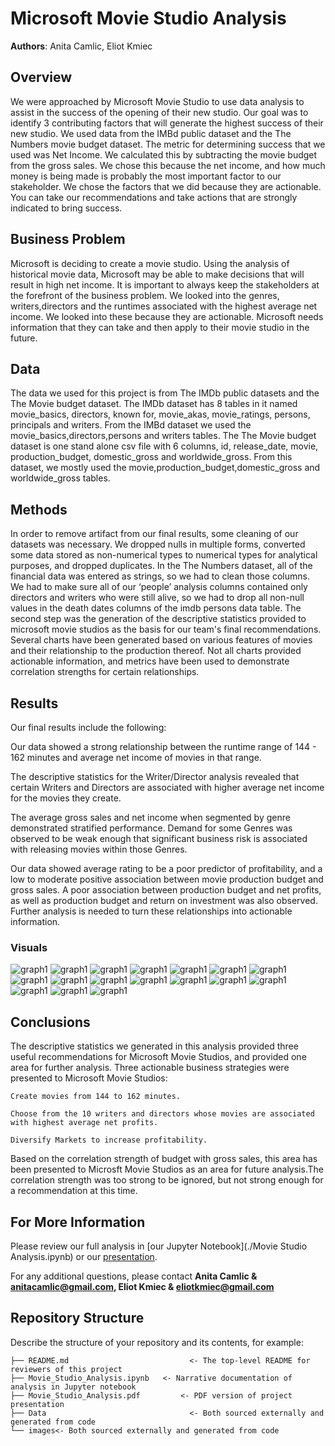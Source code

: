 # Microsoft Movie Studio Analysis

**Authors**: Anita Camlic, Eliot Kmiec

## Overview

We were approached by Microsoft Movie Studio to use data analysis to assist in the success of the opening of their new studio. Our goal was to identify 3 contributing factors that will generate the highest success of their new studio. We used data from the IMBd public dataset and the The Numbers movie budget dataset. The metric for determining success that we used was Net Income. We calculated this by subtracting the movie budget from the gross sales. We chose this because the net income, and how much money is being made is probably the most important factor to our stakeholder. We chose the factors that we did because they are actionable. You can take our recommendations and take actions that are strongly indicated to bring success.


## Business Problem

Microsoft is deciding to create a movie studio. Using the analysis of historical movie data, Microsoft may be able to make decisions that will result in high net income. It is important to always keep the stakeholders at the forefront of the business problem. We looked into the genres, writers,directors and the runtimes associated with the highest average net income. We looked into these because they are actionable. Microsoft needs information that they can take and then apply to their movie studio in the future.



## Data

The data we used for this project is from The IMDb public datasets and the The Movie budget dataset. The IMDb dataset has 8 tables in it named movie_basics, directors, known for, movie_akas, movie_ratings, persons, principals and writers. From the IMBd dataset we used the movie_basics,directors,persons and writers tables. The The Movie budget dataset is one stand alone csv file with 6 columns, id, release_date, movie, production_budget, domestic_gross and worldwide_gross. From this dataset, we mostly used the movie,production_budget,domestic_gross and worldwide_gross tables. 




## Methods

In order to remove artifact from our final results, some cleaning of our datasets was necessary. We dropped nulls in multiple forms, converted some data stored as non-numerical types to numerical types for analytical purposes, and dropped duplicates. In the The Numbers dataset, all of the financial data was entered as strings, so we had to clean those columns. We had to make sure all of our ‘people’ analysis columns contained only directors and writers who were still alive, so we had to drop all non-null values in the death dates columns of the imdb persons data table.
The second step was the generation of the descriptive statistics provided to microsoft movie studios as the basis for our team's final recommendations. Several charts have been generated based on various features of movies and their relationship to the production thereof. Not all charts provided actionable information, and metrics have been used to demonstrate correlation strengths for certain relationships.




## Results

Our final results include the following:

Our data showed a strong relationship between the runtime range of 144 - 162 minutes and average net income of movies in that range.

The descriptive statistics for the Writer/Director analysis revealed that certain Writers and Directors are associated with higher average net income for the movies they create.

The average gross sales and net income when segmented by genre demonstrated stratified performance. Demand for some Genres was observed to be weak enough that significant business risk is associated with releasing movies within those Genres.

Our data showed average rating to be a poor predictor of profitability, and a low to moderate positive association between movie production budget and gross sales. A poor association between production budget and net profits, as well as production budget and return on investment was also observed. Further analysis is needed to turn these relationships into actionable information.


### Visuals
![graph1](./charts_jpg/avg_gross_by_genre_multimkt.jpg)
![graph1](./charts_jpg/avg_net_by_genre_multimkt.jpg)
![graph1](./charts_jpg/budget_v_gross__global_sales_scat.jpg)
![graph1](./charts_jpg/budget_v_net_profit_scat.jpg)
![graph1](./charts_jpg/budget_v_rating_scat.jpg)
![graph1](./charts_jpg/budget_v_roi_scat.jpg)
![graph1](./charts_jpg/movie_genres_avg_domestic_gross.jpg)
![graph1](./charts_jpg/movie_genres_avg_domestic_net.jpg)
![graph1](./charts_jpg/movie_genres_avg_foreign_gross.jpg)
![graph1](./charts_jpg/movie_genres_avg_foreign_net.jpg)
![graph1](./charts_jpg/movie_genres_avg_total_gross.jpg)
![graph1](./charts_jpg/movie_genres_avg_total_net.jpg)
![graph1](./charts_jpg/rating_v_gross_global_sales_scat.jpg)
![graph1](./charts_jpg/runtime_v_total_net_sales.jpg)
![graph1](./charts_jpg/runtime_v_total_net_sales.jpg)
![graph1](./charts_jpg/top_10_directors_avg_movie_net_income.jpg)
![graph1](./charts_jpg/top_10_writers_avg_net_income.jpg)


## Conclusions
The descriptive statistics we generated in this analysis provided three useful recommendations for Microsoft Movie Studios, and provided one area for further analysis. Three actionable business strategies were presented to Microsoft Movie Studios: 

    Create movies from 144 to 162 minutes.

    Choose from the 10 writers and directors whose movies are associated with highest average net profits. 

    Diversify Markets to increase profitability.

Based on the correlation strength of budget with gross sales, this area has been presented to Microsft Movie Studios as an area for future analysis.The correlation strength was too strong to be ignored, but not strong enough for a recommendation at this time.


## For More Information

Please review our full analysis in [our Jupyter Notebook](./Movie Studio Analysis.ipynb) or our [presentation](./Movie_Studio_Analysis.pdf).

For any additional questions, please contact **Anita Camlic & anitacamlic@gmail.com, Eliot Kmiec & eliotkmiec@gmail.com**

## Repository Structure

Describe the structure of your repository and its contents, for example:

```
├── README.md                           <- The top-level README for reviewers of this project
├── Movie_Studio_Analysis.ipynb   <- Narrative documentation of analysis in Jupyter notebook
├── Movie_Studio_Analysis.pdf         <- PDF version of project presentation
├── Data                                <- Both sourced externally and generated from code
└── images<- Both sourced externally and generated from code
```
